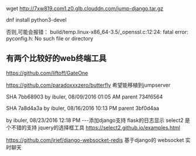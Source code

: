  wget http://7xw819.com1.z0.glb.clouddn.com/jump-django.tar.gz


 dnf install python3-devel

 否则,可能会报错：
 build/temp.linux-x86_64-3.5/_openssl.c:12:24: fatal error: pyconfig.h: No such file or directory


 ## 有两个比较好的web终端工具
 https://github.com/liftoff/GateOne

 https://github.com/paradoxxxzero/butterfly
 希望能移植到jumpserver


 SHA 7bb68903
by ibuler, 08/09/2016 01:05 AM
parent 734f6564


SHA 7a8d4a3a
by ibuler, 08/16/2016 10:13 PM
parent 3bf0d4aa


by ibuler, 08/23/2016 12:18 PM ---添加django支持 flask的日志显示
select2 是个不错的支持 jquery的选择框工具
https://select2.github.io/examples.html

https://github.com/jrief/django-websocket-redis
基于django的 websocket  实时聊天